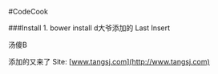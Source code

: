 #CodeCook

###Install
	1. bower install
 d大爷添加的
Last Insert



汤傻B

添加的又来了
Site: [www.tangsj.com](http://www.tangsj.com)
